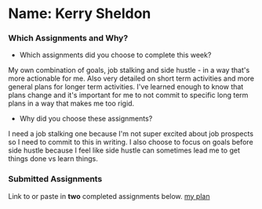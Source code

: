 # Name: Kerry Sheldon

### Which Assignments and Why?
- Which assignments did you choose to complete this week?

My own combination of goals, job stalking and side hustle - in a way that's more actionable for me. 
Also very detailed on short term activities and more general plans for longer term activities.  I've learned enough to know that plans change and it's important for me to not commit to specific long term plans in a way that makes me too rigid.

- Why did you choose these assignments?

I need a job stalking one because I'm not super excited about job prospects so I need to commit to this in writing. 
I also choose to focus on goals before side hustle because I feel like side hustle can sometimes lead me to get things done vs learn things.

### Submitted Assignments

Link to or paste in **two** completed assignments below.
[my plan](https://gist.github.com/kjs222/7ef5e79a71eedf9d8c8d401da1e687c7)

